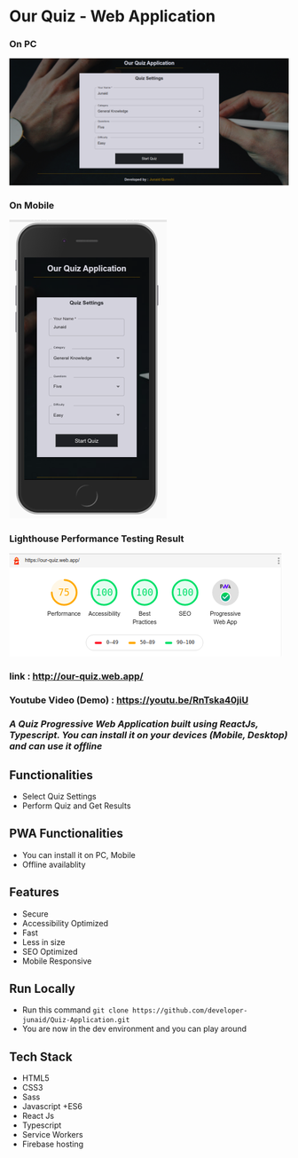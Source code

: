 # Our Quiz - Web Application

### On PC

<img src="./projectImages/pc.png"/>

### On Mobile

<img src="./projectImages/mobile.png"/>

### Lighthouse Performance Testing Result

<img src="./projectImages/lighthouse.png"/>

### link : http://our-quiz.web.app/

### Youtube Video (Demo) : https://youtu.be/RnTska40jiU

### _A Quiz Progressive Web Application built using ReactJs, Typescript. You can install it on your devices (Mobile, Desktop) and can use it offline_

## Functionalities

- Select Quiz Settings
- Perform Quiz and Get Results

## PWA Functionalities

- You can install it on PC, Mobile
- Offline availablity

## Features

- Secure
- Accessibility Optimized
- Fast
- Less in size
- SEO Optimized
- Mobile Responsive

## Run Locally

- Run this command `git clone https://github.com/developer-junaid/Quiz-Application.git`
- You are now in the dev environment and you can play around

## Tech Stack

- HTML5
- CSS3
- Sass
- Javascript +ES6
- React Js
- Typescript
- Service Workers
- Firebase hosting
